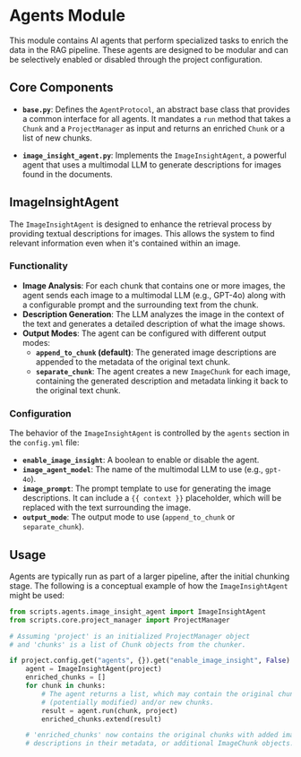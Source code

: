 # Agents Module

This module contains AI agents that perform specialized tasks to enrich the data in the RAG pipeline. These agents are designed to be modular and can be selectively enabled or disabled through the project configuration.

## Core Components

- **`base.py`**: Defines the `AgentProtocol`, an abstract base class that provides a common interface for all agents. It mandates a `run` method that takes a `Chunk` and a `ProjectManager` as input and returns an enriched `Chunk` or a list of new chunks.

- **`image_insight_agent.py`**: Implements the `ImageInsightAgent`, a powerful agent that uses a multimodal LLM to generate descriptions for images found in the documents.

## ImageInsightAgent

The `ImageInsightAgent` is designed to enhance the retrieval process by providing textual descriptions for images. This allows the system to find relevant information even when it's contained within an image.

### Functionality

- **Image Analysis**: For each chunk that contains one or more images, the agent sends each image to a multimodal LLM (e.g., GPT-4o) along with a configurable prompt and the surrounding text from the chunk.
- **Description Generation**: The LLM analyzes the image in the context of the text and generates a detailed description of what the image shows.
- **Output Modes**: The agent can be configured with different output modes:
    - **`append_to_chunk` (default)**: The generated image descriptions are appended to the metadata of the original text chunk.
    - **`separate_chunk`**: The agent creates a new `ImageChunk` for each image, containing the generated description and metadata linking it back to the original text chunk.

### Configuration

The behavior of the `ImageInsightAgent` is controlled by the `agents` section in the `config.yml` file:

- **`enable_image_insight`**: A boolean to enable or disable the agent.
- **`image_agent_model`**: The name of the multimodal LLM to use (e.g., `gpt-4o`).
- **`image_prompt`**: The prompt template to use for generating the image descriptions. It can include a `{{ context }}` placeholder, which will be replaced with the text surrounding the image.
- **`output_mode`**: The output mode to use (`append_to_chunk` or `separate_chunk`).

## Usage

Agents are typically run as part of a larger pipeline, after the initial chunking stage. The following is a conceptual example of how the `ImageInsightAgent` might be used:

```python
from scripts.agents.image_insight_agent import ImageInsightAgent
from scripts.core.project_manager import ProjectManager

# Assuming 'project' is an initialized ProjectManager object
# and 'chunks' is a list of Chunk objects from the chunker.

if project.config.get("agents", {}).get("enable_image_insight", False):
    agent = ImageInsightAgent(project)
    enriched_chunks = []
    for chunk in chunks:
        # The agent returns a list, which may contain the original chunk
        # (potentially modified) and/or new chunks.
        result = agent.run(chunk, project)
        enriched_chunks.extend(result)

    # 'enriched_chunks' now contains the original chunks with added image
    # descriptions in their metadata, or additional ImageChunk objects.
```
